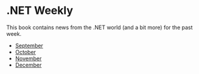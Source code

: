 # .NET Weekly

This book contains news from the .NET world (and a bit more) for the past week.

+ [September](2016_September/README.md)
+ [October](2016_October/README.md)
+ [November](2016_November/README.md)
+ [December](2016_December/README.md)
